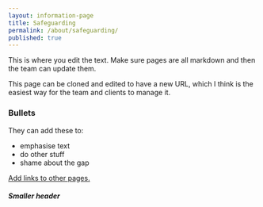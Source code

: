 ```yaml
---
layout: information-page
title: Safeguarding
permalink: /about/safeguarding/
published: true
---
```


This is where you edit the text. Make sure pages are all markdown and then the team can update them.

This page can be cloned and edited to have a new URL, which I think is the easiest way for the team and clients to manage it.

### Bullets

They can add these to:

* emphasise text
* do other stuff
* shame about the gap

[Add links to other pages.](/about/governors/)

##### Smaller header